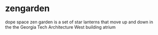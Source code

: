 # zengarden
dope space zen garden is a set of star lanterns that move up and down in the the  Georgia Tech Architecture West building atrium

